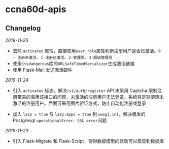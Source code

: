 # ccna60d-apis

## Changelog

_2019-11-25_

- 去除 `activated` 属性，直接使用`user_role`属性判断注册用户是否已激活。`0 - 注册未激活`、`1-注册已激活`、`2-管理员`、`3-超级管理员`
- 使用`itsdangerous`库的`URLSafeTimedSerializer`生成激活链接
- 使用 Flask-Mail 发送激活邮件

_2019-11-24_

- 引入 `activated` 标志，解决`/v1/auth/register` API 未采用 Captcha 限制注册带来的滥用该接口的问题，未激活的注册用户无法登录，系统将定期清理未激活的注册用户。后期可采用图片验证方式，防止自动化注册或登录

- 加入 `lazy = true` 与 `lazy-apps = true` 到 `uwsgi.ini`，解决偶发的Postgresql `operationalError: SSL error`问题 

_2019-11-23_

- 引入 Flask-Migrate 和 Flask-Script，使得数据模型的修改可以反应到数据库

